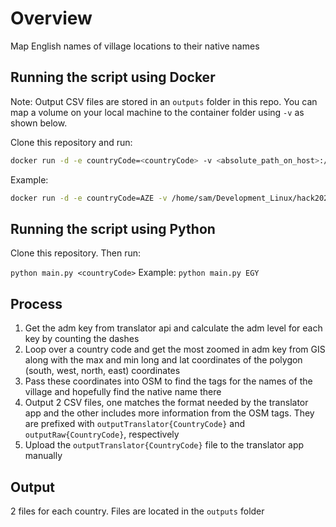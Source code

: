 # Overview

Map English names of village locations to their native names

## Running the script using Docker
Note: Output CSV files are stored in an `outputs` folder in this repo. You can map a volume on your local machine to the container folder using `-v` as shown below.

Clone this repository and run:

```sh
docker run -d -e countryCode=<countryCode> -v <absolute_path_on_host>:/app/outputs samgabrail/cotw:latest
```

Example:
```sh
docker run -d -e countryCode=AZE -v /home/sam/Development_Linux/hack2021-cotw/outputs:/app/outputs samgabrail/cotw:latest
```

## Running the script using Python

Clone this repository. Then run:

`python main.py <countryCode>`
Example:
`python main.py EGY`

## Process
1. Get the adm key from translator api and calculate the adm level for each key by counting the dashes
2. Loop over a country code and get the most zoomed in adm key from GIS along with the max and min long and lat coordinates of the polygon (south, west, north, east) coordinates
3. Pass these coordinates into OSM to find the tags for the names of the village and hopefully find the native name there
4. Output 2 CSV files, one matches the format needed by the translator app and the other includes more information from the OSM tags. They are prefixed with `outputTranslator{CountryCode}` and `outputRaw{CountryCode}`, respectively
5. Upload the `outputTranslator{CountryCode}` file to the translator app manually

## Output
2 files for each country. Files are located in the `outputs` folder
